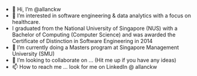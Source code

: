 - 👋 Hi, I’m @allanckw
- 👀 I’m interested in software engineering & data analytics with a focus on healthcare. 
- I graduated from the National University of Singapore (NUS) with a Bachelor of Computing (Computer Science) and was awarded the Certificate of Distinction in Software Engineering in 2014
- 🌱 I’m currently doing a Masters program at Singapore Management University (SMU)
- 💞️ I’m looking to collaborate on ... (Hit me up if you have any ideas)
- 📫 How to reach me ... look for me on LinkedIn @ allanckw

<!---
allanckw/allanckw is a ✨ special ✨ repository because its `README.md` (this file) appears on your GitHub profile.
You can click the Preview link to take a look at your changes.
--->
